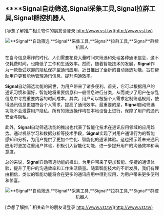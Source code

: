 ## ****Signal**自动筛选,**Signal**采集工具,**Signal**拉群工具,**Signal**群控机器人**

[😍想了解推广相关软件的朋友请登录 http://www.vst.tw](http://www.vst.tw)

 <center><img src="https://vst.tw/MP4/tuiguang/png/6.png" alt="**Signal**自动筛选,**Signal**采集工具,**Signal**拉群工具,**Signal**群控机器人"></center>

在当今信息爆炸的时代，人们需要花费大量时间来筛选和处理各种通讯信息，这不仅耗费时间，也降低了工作和生活效率。然而，随着智能技术的发展，**Signal**作为一款备受欢迎的隐私保护型通讯应用，近日推出了全新的自动筛选功能，旨在帮助用户更智能地管理通讯信息，提升沟通效率。

**Signal**自动筛选功能的问世，为用户带来了诸多便利。首先，它可以根据用户的通讯习惯和偏好，智能地将重要信息和一般信息进行分类，从而减少了用户在杂乱信息中寻找重要内容的时间成本。其次，用户可以根据个人需求定制筛选规则，使得通讯信息更加符合个人需求，提高了通讯效率。最重要的是，**Signal**自动筛选功能不会泄露用户隐私，所有的筛选操作均在本地设备上进行，保障了用户的通讯安全与隐私。

此外，**Signal**自动筛选功能的推出也代表了智能化技术在通讯应用领域的应用趋势。通过机器学习和数据分析等技术手段，**Signal**实现了对用户通讯行为的智能感知和分析，为用户提供了更加个性化、智能化的通讯体验。这也预示着未来通讯应用将更加注重用户体验，积极引入智能化功能，进一步提升用户的沟通效率和满意度。

总的来说，**Signal**自动筛选功能的推出，为用户带来了更加智能、便捷的通讯体验，提升了用户的沟通效率和工作生活质量。随着智能技术的不断发展，我们有理由相信，类似的智能功能将会在更多的通讯应用中得到应用，为用户带来更多便利和惊喜。

 <center><img src="https://vst.tw/MP4/tuiguang/png/5.png" alt="**Signal**自动筛选,**Signal**采集工具,**Signal**拉群工具,**Signal**群控机器人"></center>

[😍想了解推广相关软件的朋友请登录 http://www.vst.tw](http://www.vst.tw)



